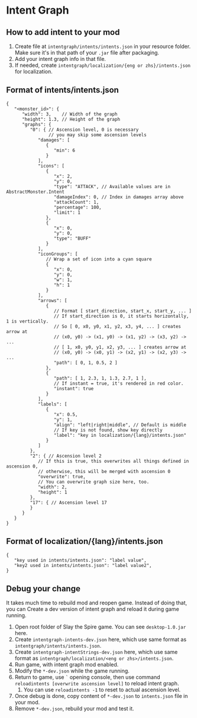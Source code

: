 # Intent Graph

## How to add intent to your mod

1. Create file at `intentgraph/intents/intents.json` in your resource folder.
   Make sure it's in that path of your `.jar` file after packaging.
2. Add your intent graph info in that file.
3. If needed, create `intentgraph/localization/{eng or zhs}/intents.json` for localization.

## Format of intents/intents.json

```json5
{
   "<monster_id>": {
      "width": 3,    // Width of the graph
      "height": 1.3, // Height of the graph
      "graphs": {
         "0": { // Ascension level, 0 is necessary
                // you may skip some ascension levels
            "damages": [
               {
                  "min": 6
               }
            ],
            "icons": [
               {
                  "x": 2,
                  "y": 0,
                  "type": "ATTACK", // Available values are in AbstractMonster.Intent
                  "damageIndex": 0, // Index in damages array above
                  "attackCount": 1,
                  "percentage": 100,
                  "limit": 1
               },
               {
                  "x": 0,
                  "y": 0,
                  "type": "BUFF"
               }
            ],
            "iconGroups": [
               // Wrap a set of icon into a cyan square
               {
                  "x": 0,
                  "y": 0,
                  "w": 1,
                  "h": 1
               }
            ],
            "arrows": [
               {
                  // Format [ start_direction, start_x, start_y, ... ]
                  // If start_direction is 0, it starts horizontally, 1 is vertically.
                  // So [ 0, x0, y0, x1, y2, x3, y4, ... ] creates arrow at
                  // (x0, y0) -> (x1, y0) -> (x1, y2) -> (x3, y2) -> ...
                  // [ 1, x0, y0, y1, x2, y3, ... ] creates arrow at
                  // (x0, y0) -> (x0, y1) -> (x2, y1) -> (x2, y3) -> ...
                  "path": [ 0, 1, 0.5, 2 ]
               },
               {
                  "path": [ 1, 2.3, 1, 1.3, 2.7, 1 ],
                  // If instant = true, it's rendered in red color.
                  "instant": true
               }
            ],
            "labels": [
               {
                  "x": 0.5,
                  "y": 1,
                  "align": "left|right|middle", // Default is middle
                  // If key is not found, show key directly
                  "label": "key in localization/{lang}/intents.json"
               }
            ]
         },
         "2": { // Ascension level 2
            // If this is true, this overwrites all things defined in ascension 0,
            // otherwise, this will be merged with ascension 0
            "overwrite": true,
            // You can overwrite graph size here, too.
            "width": 2,
            "height": 1
         },
         "17": { // Ascension level 17
         }
      }
   }
}
```

## Format of localization/{lang}/intents.json

```json5
{
   "key used in intents/intents.json": "label value",
   "key2 used in intents/intents.json": "label value2",
}
```

## Debug your change

It takes much time to rebuild mod and reopen game. Instead of doing that, you can
Create a dev version of intent graph and reload it during game running.

1. Open root folder of Slay the Spire game. You can see `desktop-1.0.jar` here.
2. Create `intentgraph-intents-dev.json` here, which use same format as `intentgraph/intents/intents.json`.
3. Create `intentgraph-intentStrings-dev.json` here, which use same format as `intentgraph/localization/<eng or zhs>/intents.json`.
4. Run game, with intent graph mod enabled.
5. Modify the `*-dev.json` while the game running.
6. Return to game, use `` ` `` opening console, then use command `reloadintents [overwrite ascension level]`
   to reload intent graph.
   1. You can use `reloadintents -1` to reset to actual ascension level.
7. Once debug is done, copy content of `*-dev.json` to `intents.json` file in your mod.
8. Remove `*-dev.json`, rebuild your mod and test it.
